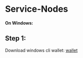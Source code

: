 # Service-Nodes

#### On Windows:

## Step 1:
Download windows cli wallet: [wallet](https://github.com/FuryCoin/Fury/releases/download/2.0.0/Fury_2.0.0_win-cli.zip) 
